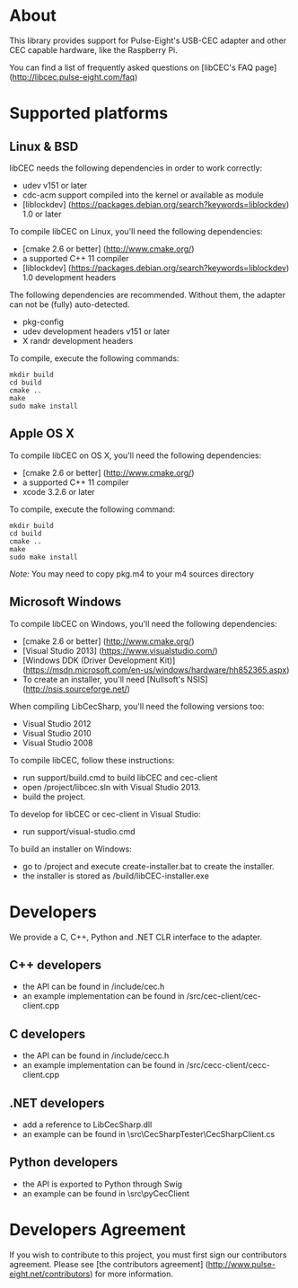# About

This library provides support for Pulse-Eight's USB-CEC adapter and other CEC capable hardware, like the Raspberry Pi.

You can find a list of frequently asked questions on [libCEC's FAQ page] (http://libcec.pulse-eight.com/faq)

# Supported platforms

## Linux & BSD

libCEC needs the following dependencies in order to work correctly:
* udev v151 or later
* cdc-acm support compiled into the kernel or available as module
* [liblockdev] (https://packages.debian.org/search?keywords=liblockdev) 1.0 or later

To compile libCEC on Linux, you'll need the following dependencies:
* [cmake 2.6 or better] (http://www.cmake.org/)
* a supported C++ 11 compiler
* [liblockdev] (https://packages.debian.org/search?keywords=liblockdev) 1.0 development headers

The following dependencies are recommended. Without them, the adapter can not
be (fully) auto-detected.
* pkg-config
* udev development headers v151 or later
* X randr development headers

To compile, execute the following commands:
```
mkdir build
cd build
cmake ..
make
sudo make install
```

## Apple OS X

To compile libCEC on OS X, you'll need the following dependencies:
* [cmake 2.6 or better] (http://www.cmake.org/)
* a supported C++ 11 compiler
* xcode 3.2.6 or later

To compile, execute the following command:
```
mkdir build
cd build
cmake ..
make
sudo make install
```

_Note:_ You may need to copy pkg.m4 to your m4 sources directory

## Microsoft Windows

To compile libCEC on Windows, you'll need the following dependencies:
* [cmake 2.6 or better] (http://www.cmake.org/)
* [Visual Studio 2013] (https://www.visualstudio.com/)
* [Windows DDK (Driver Development Kit)] (https://msdn.microsoft.com/en-us/windows/hardware/hh852365.aspx)
* To create an installer, you'll need [Nullsoft's NSIS] (http://nsis.sourceforge.net/)

When compiling LibCecSharp, you'll need the following versions too:
* Visual Studio 2012
* Visual Studio 2010
* Visual Studio 2008

To compile libCEC, follow these instructions:
* run support/build.cmd to build libCEC and cec-client
* open /project/libcec.sln with Visual Studio 2013.
* build the project.

To develop for libCEC or cec-client in Visual Studio:
* run support/visual-studio.cmd

To build an installer on Windows:
* go to /project and execute create-installer.bat to create the installer.
* the installer is stored as /build/libCEC-installer.exe

# Developers

We provide a C, C++, Python and .NET CLR interface to the adapter.

## C++ developers
* the API can be found in /include/cec.h
* an example implementation can be found in /src/cec-client/cec-client.cpp

## C developers
* the API can be found in /include/cecc.h
* an example implementation can be found in /src/cecc-client/cecc-client.cpp

## .NET developers
* add a reference to LibCecSharp.dll
* an example can be found in \src\CecSharpTester\CecSharpClient.cs

## Python developers
* the API is exported to Python through Swig
* an example can be found in \src\pyCecClient

# Developers Agreement

If you wish to contribute to this project, you must first sign our contributors agreement.
Please see [the contributors agreement] (http://www.pulse-eight.net/contributors) for more information.
